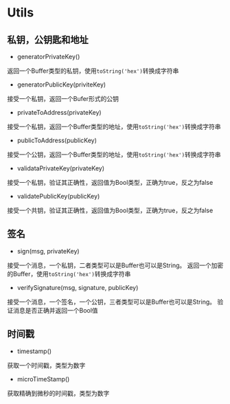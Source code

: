 # Utils

## 私钥，公钥匙和地址

- generatorPrivateKey()

返回一个Buffer类型的私钥，使用`toString('hex')`转换成字符串

- generatorPublicKey(priviteKey)

接受一个私钥，返回一个Bufer形式的公钥

- privateToAddress(privateKey)

接受一个私钥，返回一个Buffer类型的地址，使用`toString('hex')`转换成字符串

- publicToAddress(publicKey)

接受一个公钥，返回一个Buffer类型的地址，使用`toString('hex')`转换成字符串

- validataPrivateKey(privateKey)

接受一个私钥，验证其正确性，返回值为Bool类型，正确为true，反之为false

- validatePublicKey(publicKey)

接受一个共钥，验证其正确性，返回值为Bool类型，正确为true，反之为false

## 签名 

- sign(msg, privateKey)

接受一个消息，一个私钥，二者类型可以是Buffer也可以是String。
返回一个加密的Buffer，使用`toString('hex')`转换成字符串

- verifySignature(msg, signature, publicKey)

接受一个消息，一个签名，一个公钥，三者类型可以是Buffer也可以是String。
验证消息是否正确并返回一个Bool值

## 时间戳

- timestamp()

获取一个时间戳，类型为数字

- microTimeStamp()

获取精确到微秒的时间戳，类型为数字
